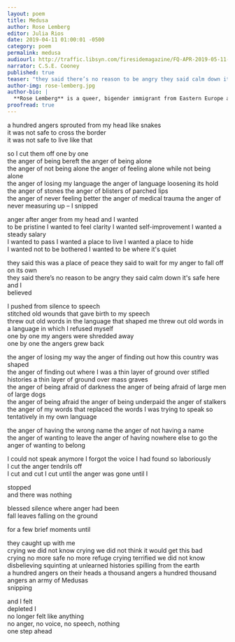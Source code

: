 ```yaml
---
layout: poem
title: Medusa
author: Rose Lemberg
editor: Julia Rios
date: 2019-04-11 01:00:01 -0500
category: poem
permalink: medusa
audiourl: http://traffic.libsyn.com/firesidemagazine/FQ-APR-2019-05-11-medusa.mp3
narrator: C.S.E. Cooney
published: true
teaser: "they said there’s no reason to be angry they said calm down it's safe here"
author-img: rose-lemberg.jpg
author-bio: |
  **Rose Lemberg** is a queer, bigender immigrant from Eastern Europe and Israel to the US. Their writing has appeared in _Beneath Ceaseless Skies_, _Lightspeed_'s _Queers Destroy Science Fiction_, _Uncanny Magazine_, _Strange Horizons_, and many other venues. Rose's work has been a finalist for the Nebula, Crawford, and other awards. Their novella _The Four Profound Weaves_ is forthcoming from Tachyon Press. You can find more of their work on Patreon: [http://patreon.com/roselemberg](http://patreon.com/roselemberg)
proofread: true
---
```


a hundred angers sprouted from my head like snakes<br/>
it was not safe to cross the border<br/>
it was not safe to live like that<br/>

so I cut them off one by one<br/>
the anger of being bereft the anger of being alone<br/>
the anger of not being alone the anger of feeling alone while not being alone<br/>
the anger of losing my language the anger of language loosening its hold<br/>
the anger of stones the anger of blisters of parched lips<br/>
the anger of never feeling better the anger of medical trauma the anger of never measuring up – I snipped<br/>

anger after anger from my head and I wanted<br/>
to be pristine I wanted to feel clarity I wanted self-improvement I wanted a steady salary<br/>
I wanted to pass I wanted a place to live I wanted a place to hide<br/>
I wanted not to be bothered I wanted to be where it's quiet<br/>

they said this was a place of peace they said to wait for my anger to fall off on its own<br/>
they said there’s no reason to be angry they said calm down it's safe here and I<br/>
believed

I pushed from silence to speech<br/>
stitched old wounds that gave birth to my speech<br/>
threw out old words in the language that shaped me threw out old words in a language in which I refused myself<br/>
one by one my angers were shredded away<br/>
one by one the angers grew back<br/>

the anger of losing my way the anger of finding out how this country was shaped  <br/>
the anger of finding out where I was a thin layer of ground over stifled histories a thin layer of ground over mass graves<br/>
the anger of being afraid of darkness the anger of being afraid of large men of large dogs<br/>
the anger of being afraid the anger of being underpaid the anger of stalkers<br/>
the anger of my words that replaced the words I was trying to speak so tentatively in my own language<br/>

the anger of having the wrong name the anger of not having a name<br/>
the anger of wanting to leave the anger of having nowhere else to go the anger of wanting to belong<br/>

I could not speak anymore I forgot the voice I had found so laboriously<br/>
I cut the anger tendrils off<br/>
I cut and cut I cut until the anger was gone until I<br/>

stopped<br/>
and there was nothing<br/>

blessed silence where anger had been<br/>
fall leaves falling on the ground<br/>

for a few brief moments until<br/>

they caught up with me<br/>
crying we did not know crying we did not think it would get this bad<br/>
crying no more safe no more refuge crying terrified we did not know<br/>
disbelieving squinting at unlearned histories spilling from the earth<br/>
a hundred angers on their heads a thousand angers a hundred thousand angers an army of Medusas<br/>
snipping<br/>

and I felt<br/>
depleted I<br/>
no longer felt like anything<br/>
no anger, no voice, no speech, nothing<br/>
one step ahead<br/>
